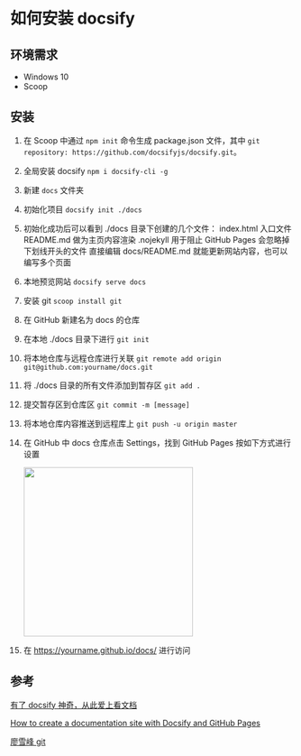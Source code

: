 # 如何安装 docsify

## 环境需求

* Windows 10
* Scoop

## 安装

1. 在 Scoop 中通过 `npm init` 命令生成 package.json 文件，其中 `git repository: https://github.com/docsifyjs/docsify.git`。

2. 全局安装 docsify
   `npm i docsify-cli -g`

3. 新建 `docs` 文件夹

4. 初始化项目
   `docsify init ./docs`

5. 初始化成功后可以看到 ./docs 目录下创建的几个文件：
   index.html 入口文件
   README.md 做为主页内容渲染
   .nojekyll 用于阻止 GitHub Pages 会忽略掉下划线开头的文件
   直接编辑 docs/README.md 就能更新网站内容，也可以编写多个页面

6. 本地预览网站
   `docsify serve docs`

7. 安装 git
   `scoop install git`

8. 在 GitHub 新建名为 docs 的仓库

9. 在本地 ./docs 目录下进行 `git init`

10. 将本地仓库与远程仓库进行关联
    `git remote add origin git@github.com:yourname/docs.git`

11. 将 ./docs 目录的所有文件添加到暂存区
    `git add .`

12. 提交暂存区到仓库区
    `git commit -m [message]`

13. 将本地仓库内容推送到远程库上
    `git push -u origin master`

14. 在 GitHub 中 docs 仓库点击 Settings，找到 GitHub Pages 按如下方式进行设置

    <div align=GitHub Pages>
        <img width="300" src="../blog/install_docsify/assets/GitHub Pages.JPG">
    </div>

15. 在 https://yourname.github.io/docs/ 进行访问

## 参考

[有了 docsify 神奇，从此爱上看文档](https://www.jianshu.com/p/4883e95aa903)

[How to create a documentation site with Docsify and GitHub Pages](https://opensource.com/article/20/7/docsify-github-pages)

[廖雪峰 git](https://www.liaoxuefeng.com/wiki/896043488029600/898732864121440)

